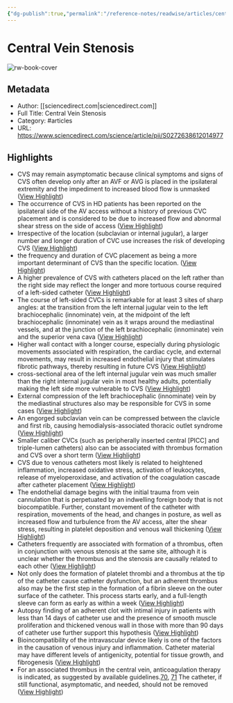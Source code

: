 ```yaml
---
{"dg-publish":true,"permalink":"/reference-notes/readwise/articles/central-vein-stenosis/"}
---
```


# Central Vein Stenosis

![rw-book-cover](https://ars.els-cdn.com/content/image/1-s2.0-S0272638613X00058-cov150h.gif)

## Metadata
- Author: [[sciencedirect.com\|sciencedirect.com]]
- Full Title: Central Vein Stenosis
- Category: #articles
- URL: https://www.sciencedirect.com/science/article/pii/S0272638612014977

## Highlights
- CVS may remain asymptomatic because clinical symptoms and signs of CVS often develop only after an AVF or AVG is placed in the ipsilateral extremity and the impediment to increased blood flow is unmasked ([View Highlight](https://read.readwise.io/read/01gn7fy1thjnyrzbpe1k3g1g21))
- The occurrence of CVS in HD patients has been reported on the ipsilateral side of the AV access without a history of previous CVC placement and is considered to be due to increased flow and abnormal shear stress on the side of access ([View Highlight](https://read.readwise.io/read/01gn7g15qgahgrfy8ggrt2r4vr))
- Irrespective of the location (subclavian or internal jugular), a larger number and longer duration of CVC use increases the risk of developing CVS ([View Highlight](https://read.readwise.io/read/01gn7g2dg8dagf9zg8rd8h7qw9))
- the frequency and duration of CVC placement as being a more important determinant of CVS than the specific location. ([View Highlight](https://read.readwise.io/read/01gn7g5fcpbm7qhrcbqvc08185))
- A higher prevalence of CVS with catheters placed on the left rather than the right side may reflect the longer and more tortuous course required of a left-sided catheter ([View Highlight](https://read.readwise.io/read/01gn7g6c34n7x9fj3rhvayphej))
- The course of left-sided CVCs is remarkable for at least 3 sites of sharp angles: at the transition from the left internal jugular vein to the left brachiocephalic (innominate) vein, at the midpoint of the left brachiocephalic (innominate) vein as it wraps around the mediastinal vessels, and at the junction of the left brachiocephalic (innominate) vein and the superior vena cava ([View Highlight](https://read.readwise.io/read/01gn7g7v95ajg278m9xx9q5x29))
- Higher wall contact with a longer course, especially during physiologic movements associated with respiration, the cardiac cycle, and external movements, may result in increased endothelial injury that stimulates fibrotic pathways, thereby resulting in future CVS ([View Highlight](https://read.readwise.io/read/01gn7g8a209615rbay2p4h18ge))
- cross-sectional area of the left internal jugular vein was much smaller than the right internal jugular vein in most healthy adults, potentially making the left side more vulnerable to CVS ([View Highlight](https://read.readwise.io/read/01gn7g914try8fy9enj45e1kv5))
- External compression of the left brachiocephalic (innominate) vein by the mediastinal structures also may be responsible for CVS in some cases ([View Highlight](https://read.readwise.io/read/01gn7gab3b7t6kkw95s4qy4ke6))
- An engorged subclavian vein can be compressed between the clavicle and first rib, causing hemodialysis-associated thoracic outlet syndrome ([View Highlight](https://read.readwise.io/read/01gn7gaph2s198nrp7ecm7qrng))
- Smaller caliber CVCs (such as peripherally inserted central [PICC] and triple-lumen catheters) also can be associated with thrombus formation and CVS over a short term ([View Highlight](https://read.readwise.io/read/01gn7gchmk4v9wne1mq7epnyhy))
- CVS due to venous catheters most likely is related to heightened inflammation, increased oxidative stress, activation of leukocytes, release of myeloperoxidase, and activation of the coagulation cascade after catheter placement ([View Highlight](https://read.readwise.io/read/01gn7ggdsp4axet48bassdzxv6))
- The endothelial damage begins with the initial trauma from vein cannulation that is perpetuated by an indwelling foreign body that is not biocompatible. Further, constant movement of the catheter with respiration, movements of the head, and changes in posture, as well as increased flow and turbulence from the AV access, alter the shear stress, resulting in platelet deposition and venous wall thickening ([View Highlight](https://read.readwise.io/read/01gn7gh33vjzbxzqba4ewprqgd))
- Catheters frequently are associated with formation of a thrombus, often in conjunction with venous stenosis at the same site, although it is unclear whether the thrombus and the stenosis are causally related to each other ([View Highlight](https://read.readwise.io/read/01gn7gkpp9spvm1pxv2rx9mp9b))
- Not only does the formation of platelet thrombi and a thrombus at the tip of the catheter cause catheter dysfunction, but an adherent thrombus also may be the first step in the formation of a fibrin sleeve on the outer surface of the catheter. This process starts early, and a full-length sleeve can form as early as within a week ([View Highlight](https://read.readwise.io/read/01gn7gjtehjmcwetsrhtz976z5))
- Autopsy finding of an adherent clot with intimal injury in patients with less than 14 days of catheter use and the presence of smooth muscle proliferation and thickened venous wall in those with more than 90 days of catheter use further support this hypothesis ([View Highlight](https://read.readwise.io/read/01gn7gp327mdtkj2vcxx20y1my))
- Bioincompatibility of the intravascular device likely is one of the factors in the causation of venous injury and inflammation. Catheter material may have different levels of antigenicity, potential for tissue growth, and fibrogenesis ([View Highlight](https://read.readwise.io/read/01gn7gr9d1ve87a52srca2bnxw))
- For an associated thrombus in the central vein, anticoagulation therapy is indicated, as suggested by available guidelines.[70](https://www.sciencedirect.com/science/article/pii/S0272638612014977#bib70), [71](https://www.sciencedirect.com/science/article/pii/S0272638612014977#bib71) The catheter, if still functional, asymptomatic, and needed, should not be removed ([View Highlight](https://read.readwise.io/read/01gn7gzjb21j7wwb68q820e5az))
